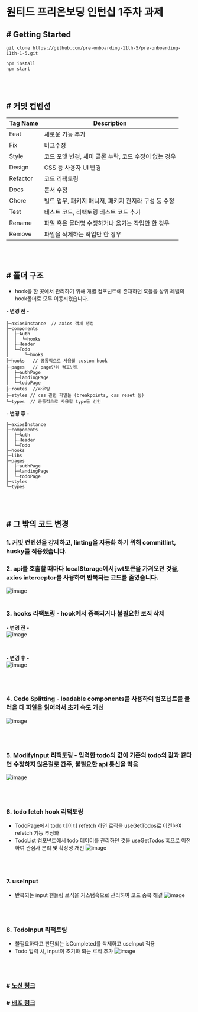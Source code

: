 # 원티드 프리온보딩 인턴십 1주차 과제

## # Getting Started

```
git clone https://github.com/pre-onboarding-11th-5/pre-onboarding-11th-1-5.git

npm install
npm start
```

<br><br>

## # 커밋 컨벤션

| Tag Name | Description                                           |
| -------- | ----------------------------------------------------- |
| Feat     | 새로운 기능 추가                                      |
| Fix      | 버그수정                                              |
| Style    | 코드 포맷 변경, 세미 콜론 누락, 코드 수정이 없는 경우 |
| Design   | CSS 등 사용자 UI 변경                                 |
| Refactor | 코드 리팩토링                                         |
| Docs     | 문서 수정                                             |
| Chore    | 빌드 업무, 패키지 매니저, 패키지 관지라 구성 등 수정  |
| Test     | 테스트 코드, 리팩토링 테스트 코드 추가                |
| Rename   | 파일 혹은 몰더명 수정하거나 옮기는 작업만 한 경우     |
| Remove   | 파일을 삭제하는 작업만 한 경우                        |

<br><br>

## # 폴더 구조

- hook을 한 곳에서 관리하기 위해 개별 컴포넌트에 존재하던 훅들을 상위 레벨의 hook폴더로 모두 이동시켰습니다.<br>

**- 변경 전 -**

```
├─axiosInstance  // axios 객체 생성
├─components
│  ├─Auth
│  │  └─hooks
│  ├─Header
│  └─Todo
│      └─hooks
├─hooks   // 공통적으로 사용할 custom hook
├─pages   // page단위 컴포넌트
│  ├─authPage
│  ├─landingPage
│  └─todoPage
├─routes  //라우팅
├─styles // css 관련 파일들 (breakpoints, css reset 등)
└─types  // 공통적으로 사용할 type들 선언

```

**- 변경 후 -**

```
├─axiosInstance
├─components
│  ├─Auth
│  ├─Header
│  └─Todo
├─hooks
├─libs
├─pages
│  ├─authPage
│  ├─landingPage
│  └─todoPage
├─styles
└─types
```
<br><br>

## # 그 밖의 코드 변경

### 1. 커밋 컨벤션을 강제하고, linting을 자동화 하기 위해 commitlint, husky를 적용했습니다.

### 2. api를 호출할 때마다 localStorage에서 jwt토큰을 가져오던 것을, axios interceptor를 사용하여 반복되는 코드를 줄였습니다.

![image](https://github.com/pre-onboarding-11th-5/pre-onboarding-11th-1-5/assets/68717963/70afd56f-5a1e-4b14-b332-8bb6fe75a208)
<br><br>

### 3. hooks 리팩토링 - hook에서 중복되거나 불필요한 로직 삭제
**- 변경 전 -** <br>
![image](https://github.com/pre-onboarding-11th-5/pre-onboarding-11th-1-5/assets/68717963/4fff8df3-170c-4966-b2cb-fd54b851270c)

<br>

**- 변경 후 -** <br>
![image](https://github.com/pre-onboarding-11th-5/pre-onboarding-11th-1-5/assets/68717963/ecd4c160-697c-4857-b58b-98a549b5878e)

<br><br>

### 4. Code Splitting - loadable components를 사용하여 컴포넌트를 불러올 때 파일을 읽어와서 초기 속도 개선
![image](https://github.com/pre-onboarding-11th-5/pre-onboarding-11th-1-5/assets/68717963/34bff68f-2c56-4bbe-9061-557c9cdfe0f1)

<br><br>

### 5. ModifyInput 리팩토링 - 입력한 todo의 값이 기존의 todo의 값과 같다면 수정하지 않은걸로 간주, 불필요한 api 통신을 막음
![image](https://github.com/pre-onboarding-11th-5/pre-onboarding-11th-1-5/assets/68717963/5e30fc88-04ef-4698-98fe-a7f12280ece0)

<br><br>

### 6. todo fetch hook 리팩토링
- TodoPage에서 todo 데이터 refetch 하던 로직을 useGetTodos로 이전하여 refetch 기능 추상화
- TodoList 컴포넌트에서 todo 데이터를 관리하던 것을 useGetTodos 훅으로 이전하여 관심사 분리 및 확장성 개선
![image](https://github.com/pre-onboarding-11th-5/pre-onboarding-11th-1-5/assets/68717963/94c6461b-760c-4188-9508-a061d9e56dff)

<br><br>

### 7. useInput
- 반복되는 input 핸들링 로직을 커스텀훅으로 관리하여 코드 중복 해결
![image](https://github.com/pre-onboarding-11th-5/pre-onboarding-11th-1-5/assets/68717963/9afb9d74-f53c-4595-986a-a92cfc734407)

<br><br>

### 8. TodoInput 리팩토링
- 불필요하다고 판단되는 isCompleted를 삭제하고 useInput 적용
- Todo 입력 시, input이 초기화 되는 로직 추가
![image](https://github.com/pre-onboarding-11th-5/pre-onboarding-11th-1-5/assets/68717963/56689707-605c-4f1b-95d4-afcd8d1b0be9)


<br><br>

### # [노션 링크](https://lean-mahogany-686.notion.site/1-34fe7482542d4185973b2335e4b88f49)
### # [배포 링크](https://pre-onboarding-11th-1-5.vercel.app/)